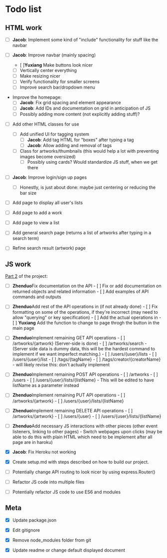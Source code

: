 # Todo list

## HTML work
- [ ] **Jacob**: Implement some kind of "include" functionality for stuff like the navbar

- [ ] **Jacob**: Improve navbar (mainly spacing)
    - [ ]**Yuxiang** Make buttons look nicer
    - [ ] Vertically center everything
    - [ ] Make resizing nicer
    - [ ] Verify functionality for smaller screens
    - [ ] Improve search bar/dropdown menu

- Improve the homepage:
  - [ ] **Jacob**: Fix grid spacing and element appearance
  - [ ] **Jacob**: Add IDs and documentation on grid in anticipation of JS
  - [ ] Possibly adding more content (not explicitly adding stuff)?

- [ ] Add other HTML classes for use
    - [ ] Add unified UI for tagging system
        - [ ] **Jacob**: Add tag HTML for "boxes" after typing a tag
        - [ ] **Jacob**: Allow adding and removal of tags
    - [ ] Class for artworks/thumbnails (this would help a lot with preventing images become oversized)
        - [ ] Possibly using cards? Would standardize JS stuff, when we get there

- [ ] **Jacob**: Improve login/sign up pages
    - [ ] Honestly, is just about done: maybe just centering or reducing the bar size

- [ ] Add page to display all user's lists

- [ ] Add page to add a work

- [ ] Add page to view a list

- [ ] Add general search page (returns a list of artworks after typing in a search term)

- [ ] Refine search result (artwork) page

## JS work

[Part 2](https://docs.google.com/document/d/1U1iXfvlNBNziRkxjKIaDFUqQ8vpYtjOBgWLPY3GRJxg/edit) of the project:

- [ ] **Zhenduo**Fix documentation on the API
      - [ ] Fix or add documentation on returned objects and related information
      - [ ] Add examples of API commands and outputs

- [ ] **Zhenduo**Add rest of the API operations in (if not already done)
      - [ ] Fix formatting on some of the operations, if they're incorrect (may need to allow "querying" or key specification)
      - [ ] Add the actual operations in
      - [ ] **Yuxiang** Add the function to change to page throgh the button in the main page

- [ ] **Zhenduo**Implement remaining GET API operations
      - [ ] /artworks/{artwork} (Server-side is done)
      - [ ] /artworks/search - (Server side data is dummy data, this will be the hardest command to implement if we want imperfect matching.)
      - [ ] /users/{user}/lists
      - [ ] /users/{user}/list
      - [ ] /tags/{tagName} 
      - [ ] /tags/creator/{creatorName} - will likely revise this: don't actually implement

- [ ] **Zhenduo**Implement remaining POST API operations
      - [ ] /artworks
      - [ ] /users
      - [ ] /users/{user}/lists/{listName} - This will be edited to have listName as a parameter instead

- [ ] **Zhenduo**Implement remaining PUT API operations
      - [ ] /artworks/{artwork}
      - [ ] /users/{user}/lists/{listName}

- [ ] **Zhenduo**Implement remaining DELETE API operations
      - [ ] /artworks/{artwork}
      - [ ] /users/{user}
      - [ ] /users/{user}/lists/{listName}

- [ ] **Zhenduo**Add necessary JS interactions with other pieces (other event listeners, linking to other pages)
      - Switch webpages upon clicks (may be able to do this with plain HTML which need to be implement after all page are in haroku)

- [x] **Jacob**: Fix Heroku not working

- [x] Create setup.md with steps described on how to build our project.

- [ ] Potentially change API routing to look nicer by using express.Router()

- [ ] Refactor JS code into multiple files

- [ ] Potentially refactor JS code to use ES6 and modules

## Meta

- [x] Update package.json

- [x] Edit gitignore

- [x] Remove node_modules folder from git

- [x] Update readme or change default displayed document